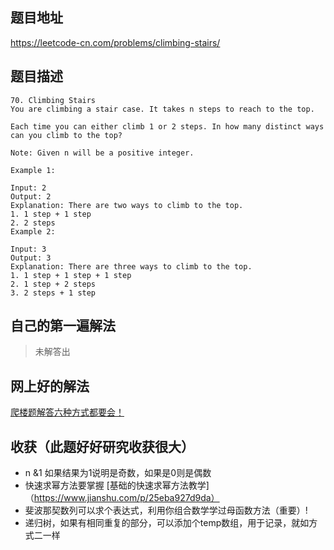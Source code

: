 ## 题目地址
https://leetcode-cn.com/problems/climbing-stairs/

## 题目描述

```
70. Climbing Stairs
You are climbing a stair case. It takes n steps to reach to the top.

Each time you can either climb 1 or 2 steps. In how many distinct ways can you climb to the top?

Note: Given n will be a positive integer.

Example 1:

Input: 2
Output: 2
Explanation: There are two ways to climb to the top.
1. 1 step + 1 step
2. 2 steps
Example 2:

Input: 3
Output: 3
Explanation: There are three ways to climb to the top.
1. 1 step + 1 step + 1 step
2. 1 step + 2 steps
3. 2 steps + 1 step

```

## 自己的第一遍解法
> 未解答出
## 网上好的解法
[爬楼题解答六种方式都要会！](https://leetcode-cn.com/problems/climbing-stairs/)
## 收获（此题好好研究收获很大）
* n &1 如果结果为1说明是奇数，如果是0则是偶数 
* 快速求幂方法要掌握 [基础的快速求幂方法教学]（https://www.jianshu.com/p/25eba927d9da）
* 斐波那契数列可以求个表达式，利用你组合数学学过母函数方法（重要）!
* 递归树，如果有相同重复的部分，可以添加个temp数组，用于记录，就如方式二一样

